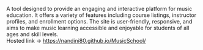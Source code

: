 A tool designed to provide an engaging and interactive platform for music education. It offers a variety of features including course listings, instructor profiles, and enrollment options. The site is user-friendly, responsive, and aims to make music learning accessible and enjoyable for students of all ages and skill levels.  <br>
Hosted link -> https://nandini80.github.io/MusicSchool/

